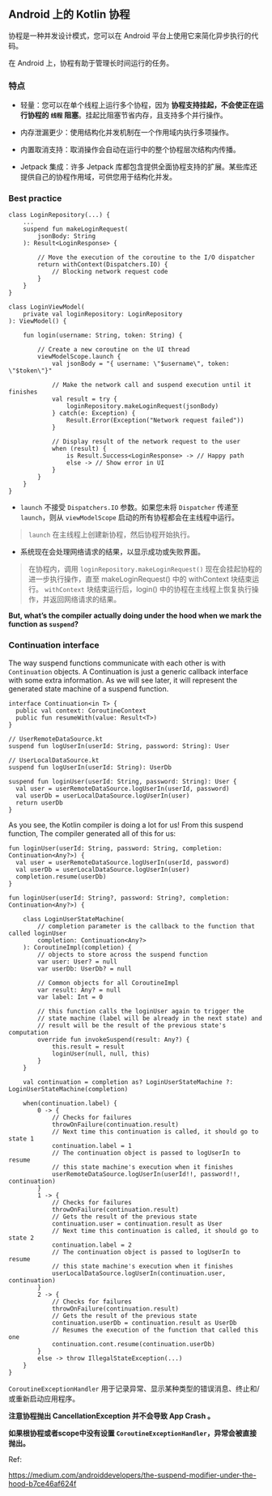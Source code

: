 ## Android 上的 Kotlin 协程

协程是一种并发设计模式，您可以在 Android 平台上使用它来简化异步执行的代码。

在 Android 上，协程有助于管理长时间运行的任务。

### 特点

- 轻量：您可以在单个线程上运行多个协程，因为 **协程支持挂起，不会使正在运行协程的 `线程` 阻塞**。挂起比阻塞节省内存，且支持多个并行操作。

- 内存泄漏更少：使用结构化并发机制在一个作用域内执行多项操作。

- 内置取消支持：取消操作会自动在运行中的整个协程层次结构内传播。

- Jetpack 集成：许多 Jetpack 库都包含提供全面协程支持的扩展。某些库还提供自己的协程作用域，可供您用于结构化并发。

### Best practice

```
class LoginRepository(...) {
    ...
    suspend fun makeLoginRequest(
        jsonBody: String
    ): Result<LoginResponse> {

        // Move the execution of the coroutine to the I/O dispatcher
        return withContext(Dispatchers.IO) {
            // Blocking network request code
        }
    }
}

class LoginViewModel(
    private val loginRepository: LoginRepository
): ViewModel() {

    fun login(username: String, token: String) {

        // Create a new coroutine on the UI thread
        viewModelScope.launch {
            val jsonBody = "{ username: \"$username\", token: \"$token\"}"

            // Make the network call and suspend execution until it finishes
            val result = try {
                loginRepository.makeLoginRequest(jsonBody)
            } catch(e: Exception) {
                Result.Error(Exception("Network request failed"))
            }
            
            // Display result of the network request to the user
            when (result) {
                is Result.Success<LoginResponse> -> // Happy path
                else -> // Show error in UI
            }
        }
    }
}
```

- `launch` 不接受 `Dispatchers.IO` 参数。如果您未将 `Dispatcher` 传递至 `launch`，则从 `viewModelScope` 启动的所有协程都会在主线程中运行。

>`launch` 在主线程上创建新协程，然后协程开始执行。

- 系统现在会处理网络请求的结果，以显示成功或失败界面。

>在协程内，调用 `loginRepository.makeLoginRequest()` 现在会挂起协程的进一步执行操作，直至 makeLoginRequest() 中的 withContext 块结束运行。
>`withContext` 块结束运行后，login() 中的协程在主线程上恢复执行操作，并返回网络请求的结果。

**But, what’s the compiler actually doing under the hood when we mark the function as `suspend`?**

### Continuation interface

The way suspend functions communicate with each other is with `Continuation` objects.
A Continuation is just a generic callback interface with some extra information. 
As we will see later, it will represent the generated state machine of a suspend function.

```
interface Continuation<in T> {
  public val context: CoroutineContext
  public fun resumeWith(value: Result<T>)
}
```

```
// UserRemoteDataSource.kt
suspend fun logUserIn(userId: String, password: String): User

// UserLocalDataSource.kt
suspend fun logUserIn(userId: String): UserDb

suspend fun loginUser(userId: String, password: String): User {
  val user = userRemoteDataSource.logUserIn(userId, password)
  val userDb = userLocalDataSource.logUserIn(user)
  return userDb
}
```

As you see, the Kotlin compiler is doing a lot for us!
From this suspend function, The compiler generated all of this for us:

```
fun loginUser(userId: String, password: String, completion: Continuation<Any?>) {
  val user = userRemoteDataSource.logUserIn(userId, password)
  val userDb = userLocalDataSource.logUserIn(user)
  completion.resume(userDb)
}

fun loginUser(userId: String?, password: String?, completion: Continuation<Any?>) {

    class LoginUserStateMachine(
        // completion parameter is the callback to the function that called loginUser
        completion: Continuation<Any?>
    ): CoroutineImpl(completion) {
        // objects to store across the suspend function
        var user: User? = null
        var userDb: UserDb? = null

        // Common objects for all CoroutineImpl
        var result: Any? = null
        var label: Int = 0

        // this function calls the loginUser again to trigger the 
        // state machine (label will be already in the next state) and 
        // result will be the result of the previous state's computation
        override fun invokeSuspend(result: Any?) {
            this.result = result
            loginUser(null, null, this)
        }
    }

    val continuation = completion as? LoginUserStateMachine ?: LoginUserStateMachine(completion)

    when(continuation.label) {
        0 -> {
            // Checks for failures
            throwOnFailure(continuation.result)
            // Next time this continuation is called, it should go to state 1
            continuation.label = 1
            // The continuation object is passed to logUserIn to resume 
            // this state machine's execution when it finishes
            userRemoteDataSource.logUserIn(userId!!, password!!, continuation)
        }
        1 -> {
            // Checks for failures
            throwOnFailure(continuation.result)
            // Gets the result of the previous state
            continuation.user = continuation.result as User
            // Next time this continuation is called, it should go to state 2
            continuation.label = 2
            // The continuation object is passed to logUserIn to resume 
            // this state machine's execution when it finishes
            userLocalDataSource.logUserIn(continuation.user, continuation)
        }
        2 -> {
            // Checks for failures
            throwOnFailure(continuation.result)
            // Gets the result of the previous state
            continuation.userDb = continuation.result as UserDb
            // Resumes the execution of the function that called this one
            continuation.cont.resume(continuation.userDb)
        }
        else -> throw IllegalStateException(...)
    }
}
```

`CoroutineExceptionHandler` 用于记录异常、显示某种类型的错误消息、终止和/或重新启动应用程序。

**注意协程抛出 CancellationException 并不会导致 App Crash 。**

**如果根协程或者scope中没有设置 `CoroutineExceptionHandler`，异常会被直接抛出。**

Ref:

https://medium.com/androiddevelopers/the-suspend-modifier-under-the-hood-b7ce46af624f













